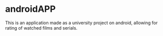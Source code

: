 # androidAPP

This is an application made as a university project on android, allowing for rating of watched films and serials.

